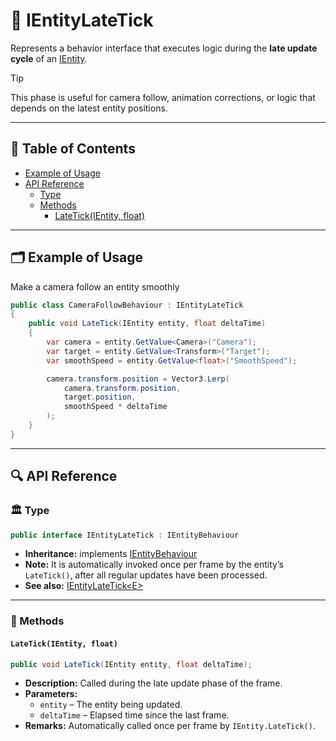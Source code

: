 # 🧩️ IEntityLateTick

Represents a behavior interface that executes logic during the **late update cycle** of
an [IEntity](../Entities/IEntity.md).

> [!TIP]
> This phase is useful for camera follow, animation corrections, or logic that
> depends on the latest entity positions.

---


## 📑 Table of Contents

- [Example of Usage](#-example-of-usage)
- [API Reference](#-api-reference)
  - [Type](#-type)
  - [Methods](#-methods)
    - [LateTick(IEntity, float)](#latetickientity-float)

---

## 🗂 Example of Usage

Make a camera follow an entity smoothly

```csharp
public class CameraFollowBehaviour : IEntityLateTick
{
    public void LateTick(IEntity entity, float deltaTime)
    {
        var camera = entity.GetValue<Camera>("Camera");
        var target = entity.GetValue<Transform>("Target");
        var smoothSpeed = entity.GetValue<float>("SmoothSpeed");

        camera.transform.position = Vector3.Lerp(
            camera.transform.position,
            target.position,
            smoothSpeed * deltaTime
        );
    }
}
```

---

## 🔍 API Reference

### 🏛️ Type <div id="-type"></div>

```csharp
public interface IEntityLateTick : IEntityBehaviour
```

- **Inheritance:** implements [IEntityBehaviour](IEntityBehaviour.md)
- **Note:** It is automatically invoked once per frame by the entity’s `LateTick()`, after all
  regular updates have been processed.
- **See also:** [IEntityLateTick&lt;E&gt;](IEntityLateTick%601.md)

---

### 🏹 Methods

#### `LateTick(IEntity, float)`

```csharp
public void LateTick(IEntity entity, float deltaTime);
```

- **Description:** Called during the late update phase of the frame.
- **Parameters:**
    - `entity` – The entity being updated.
    - `deltaTime` – Elapsed time since the last frame.
- **Remarks:** Automatically called once per frame by `IEntity.LateTick()`.